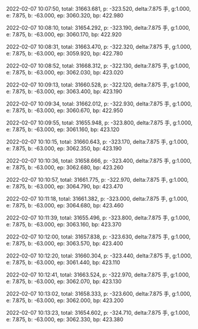 2022-02-07 10:07:50, total: 31663.681, p: -323.520, delta:7.875 手, g:1.000, e: 7.875, b: -63.000, ep: 3060.320, bp: 422.980

2022-02-07 10:08:10, total: 31654.292, p: -323.190, delta:7.875 手, g:1.000, e: 7.875, b: -63.000, ep: 3060.170, bp: 422.920

2022-02-07 10:08:31, total: 31663.470, p: -322.320, delta:7.875 手, g:1.000, e: 7.875, b: -63.000, ep: 3059.920, bp: 422.780

2022-02-07 10:08:52, total: 31668.312, p: -322.130, delta:7.875 手, g:1.000, e: 7.875, b: -63.000, ep: 3062.030, bp: 423.020

2022-02-07 10:09:13, total: 31660.528, p: -322.120, delta:7.875 手, g:1.000, e: 7.875, b: -63.000, ep: 3063.400, bp: 423.190

2022-02-07 10:09:34, total: 31662.012, p: -322.930, delta:7.875 手, g:1.000, e: 7.875, b: -63.000, ep: 3060.670, bp: 422.950

2022-02-07 10:09:55, total: 31655.948, p: -323.800, delta:7.875 手, g:1.000, e: 7.875, b: -63.000, ep: 3061.160, bp: 423.120

2022-02-07 10:10:15, total: 31660.643, p: -323.170, delta:7.875 手, g:1.000, e: 7.875, b: -63.000, ep: 3062.350, bp: 423.190

2022-02-07 10:10:36, total: 31658.666, p: -323.400, delta:7.875 手, g:1.000, e: 7.875, b: -63.000, ep: 3062.680, bp: 423.260

2022-02-07 10:10:57, total: 31661.775, p: -322.970, delta:7.875 手, g:1.000, e: 7.875, b: -63.000, ep: 3064.790, bp: 423.470

2022-02-07 10:11:18, total: 31661.382, p: -323.000, delta:7.875 手, g:1.000, e: 7.875, b: -63.000, ep: 3064.680, bp: 423.460

2022-02-07 10:11:39, total: 31655.496, p: -323.800, delta:7.875 手, g:1.000, e: 7.875, b: -63.000, ep: 3063.160, bp: 423.370

2022-02-07 10:12:00, total: 31657.838, p: -323.630, delta:7.875 手, g:1.000, e: 7.875, b: -63.000, ep: 3063.570, bp: 423.400

2022-02-07 10:12:20, total: 31660.304, p: -323.440, delta:7.875 手, g:1.000, e: 7.875, b: -63.000, ep: 3061.440, bp: 423.110

2022-02-07 10:12:41, total: 31663.524, p: -322.970, delta:7.875 手, g:1.000, e: 7.875, b: -63.000, ep: 3062.070, bp: 423.130

2022-02-07 10:13:02, total: 31658.333, p: -323.600, delta:7.875 手, g:1.000, e: 7.875, b: -63.000, ep: 3062.000, bp: 423.200

2022-02-07 10:13:23, total: 31654.602, p: -324.710, delta:7.875 手, g:1.000, e: 7.875, b: -63.000, ep: 3062.330, bp: 423.380